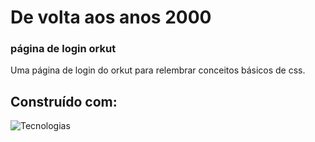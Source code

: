 # De volta aos anos 2000
### página de login orkut
Uma página de login do orkut para relembrar conceitos básicos de css.

## Construído com:
<div>
  <img src="https://skillicons.dev/icons?i=html,css," alt="Tecnologias" /><br>
</div>